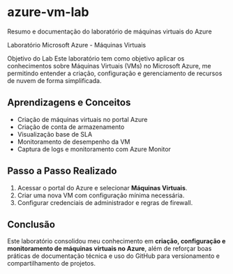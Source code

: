 # azure-vm-lab
Resumo e documentação do laboratório de máquinas virtuais do Azure

Laboratório Microsoft Azure - Máquinas Virtuais

Objetivo do Lab
Este laboratório tem como objetivo aplicar os conhecimentos sobre Máquinas Virtuais (VMs) no Microsoft Azure, me permitindo entender a criação, configuração e gerenciamento de recursos de nuvem de forma simplificada.

## Aprendizagens e Conceitos 
- Criação de máquinas virtuais no portal Azure
- Criação de conta de armazenamento
- Visualização base de SLA
- Monitoramento de desempenho da VM
- Captura de logs e monitoramento com Azure Monitor

## Passo a Passo Realizado
1. Acessar o portal do Azure e selecionar **Máquinas Virtuais**.  
2. Criar uma nova VM com configuração mínima necessária.  
3. Configurar credenciais de administrador e regras de firewall.  
 
## Conclusão
Este laboratório consolidou meu conhecimento em **criação, configuração e monitoramento de máquinas virtuais no Azure**, além de reforçar boas práticas de documentação técnica e uso do GitHub para versionamento e compartilhamento de projetos.
